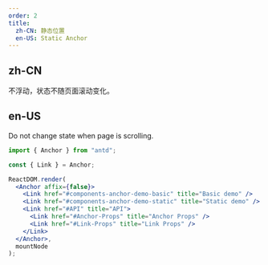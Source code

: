 ```yaml
---
order: 2
title:
  zh-CN: 静态位置
  en-US: Static Anchor
---
```


## zh-CN

不浮动，状态不随页面滚动变化。

## en-US

Do not change state when page is scrolling.

```jsx
import { Anchor } from "antd";

const { Link } = Anchor;

ReactDOM.render(
  <Anchor affix={false}>
    <Link href="#components-anchor-demo-basic" title="Basic demo" />
    <Link href="#components-anchor-demo-static" title="Static demo" />
    <Link href="#API" title="API">
      <Link href="#Anchor-Props" title="Anchor Props" />
      <Link href="#Link-Props" title="Link Props" />
    </Link>
  </Anchor>,
  mountNode
);
```
